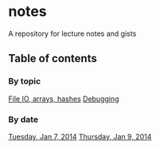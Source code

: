 notes
=====

A repository for lecture notes and gists

## Table of contents

### By topic

[File IO, arrays, hashes](file_io_arrays_hashes/file_io_arrays_hashes.md)
[Debugging](debugging_exceptions/debugging.md)

### By date

[Tuesday, Jan 7, 2014](file_io_arrays_hashes/)
[Thursday, Jan 9, 2014](debugging_exceptions/)
